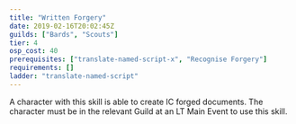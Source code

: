 ```yaml
---
title: "Written Forgery"
date: 2019-02-16T20:02:45Z
guilds: ["Bards", "Scouts"]
tier: 4
osp_cost: 40
prerequisites: ["translate-named-script-x", "Recognise Forgery"]
requirements: []
ladder: "translate-named-script"
---
```

A character with this skill is able to create IC forged documents. The character must be in the relevant Guild at an LT Main Event to use this skill.
